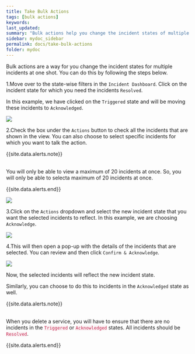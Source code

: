 ```yaml
---
title: Take Bulk Actions
tags: [bulk actions]
keywords:
last_updated:
summary: "Bulk actions help you change the incident states of multiple incidents at one go"
sidebar: mydoc_sidebar
permalink: docs/take-bulk-actions
folder: mydoc
---
```


Bulk actions are a way for you change the incident states for multiple incidents at one shot. You can do this by following the steps below. 

1.Move over to the state-wise filters in the `Incident Dashboard`. Click on the incident state for which you need the incidents `Resolved`. 

In this example, we have clicked on the `Triggered` state and will be moving these incidents to `Acknowledged`. 

![](images/bulk_actions_1.png)

2.Check the box under the `Actions` button to check all the incidents that are shown in the view. You can also choose to select specific incidents for which you want to talk the action.

{{site.data.alerts.note}}
<br/><br/><p>You will only be able to view a maximum of 20 incidents at once. So, you will only be able to selecta maximum of 20 incidents at once.</p>
{{site.data.alerts.end}}

![](images/bulk_actions_2.png)

3.Click on the `Actions` dropdown and select the new incident state that you want the selected incidents to reflect. In this example, we are choosing `Acknowledge`. 

![](images/bulk_actions_3.png)

4.This will then open a pop-up with the details of the incidents that are selected. You can review and then click `Confirm & Acknowledge`. 

![](images/bulk_actions_4.png)

Now, the selected incidents will reflect the new incident state. 

Similarly, you can choose to do this to incidents in the `Acknowledged` state as well. 

{{site.data.alerts.note}}
<br/><br/><p>When you delete a service, you will have to ensure that there are no incidents in the <code class="highlighter-rouge" style="color: #c7254e; background-color: #f9f2f4 !important;">Triggered</code> or <code class="highlighter-rouge" style="color: #c7254e; background-color: #f9f2f4 !important;">Acknowledged</code> states. All incidents should be <code class="highlighter-rouge" style="color: #c7254e; background-color: #f9f2f4 !important;">Resolved</code>.</p>
{{site.data.alerts.end}}